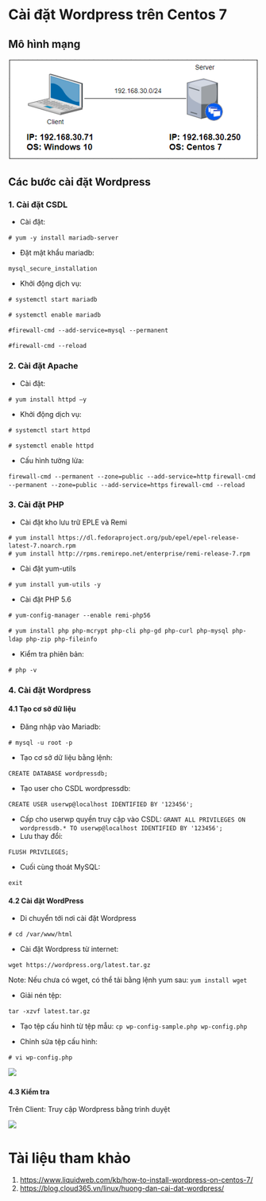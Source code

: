 # Cài đặt Wordpress trên Centos 7
## Mô hình mạng

![](image/mhwp.png)

## Các bước cài đặt Wordpress
### 1. Cài đặt CSDL
- Cài đặt:

```# yum -y install mariadb-server```

- Đặt mật khẩu mariadb:

```mysql_secure_installation```

- Khởi động dịch vụ:


```# systemctl start mariadb```

```# systemctl enable mariadb```


```#firewall-cmd --add-service=mysql --permanent```

```#firewall-cmd --reload```

### 2. Cài đặt Apache
- Cài đặt:

```# yum install httpd –y```

- Khởi động dịch vụ:


```# systemctl start httpd```

```# systemctl enable httpd```

- Cấu hình tường lửa:

```firewall-cmd --permanent --zone=public --add-service=http```
```firewall-cmd --permanent --zone=public --add-service=https```
```firewall-cmd --reload```
### 3. Cài đặt PHP
- Cài đặt kho lưu trữ EPLE và Remi

```
# yum install https://dl.fedoraproject.org/pub/epel/epel-release-latest-7.noarch.rpm
# yum install http://rpms.remirepo.net/enterprise/remi-release-7.rpm
```
- Cài đặt yum-utils

```# yum install yum-utils -y```

- Cài đặt PHP 5.6


```# yum-config-manager --enable remi-php56```

```# yum install php php-mcrypt php-cli php-gd php-curl php-mysql php-ldap php-zip php-fileinfo```

- Kiểm tra phiên bản:

```# php -v```

### 4. Cài đặt Wordpress
#### 4.1 Tạo cơ sở dữ liệu
- Đăng nhập vào Mariadb:

```# mysql -u root -p```

- Tạo cơ sở dữ liệu bằng lệnh:

```CREATE DATABASE wordpressdb;```

- Tạo user cho CSDL wordpressdb:

```CREATE USER userwp@localhost IDENTIFIED BY '123456';```

- Cấp cho userwp quyền truy cập vào CSDL:
```GRANT ALL PRIVILEGES ON wordpressdb.* TO userwp@localhost IDENTIFIED BY '123456';```
- Lưu thay đổi:

```FLUSH PRIVILEGES;```
- Cuối cùng thoát MySQL:

```exit```
#### 4.2 Cài đặt WordPress

- Di chuyển tới nơi cài đặt Wordpress

```# cd /var/www/html```
- Cài đặt Wordpress từ internet:

```wget https://wordpress.org/latest.tar.gz```

Note: Nếu chưa có wget, có thể tải bằng lệnh yum sau:
    ```yum install wget```

- Giải nén tệp:

```tar -xzvf latest.tar.gz```

- Tạo tệp cấu hình từ tệp mẫu:
```cp wp-config-sample.php wp-config.php```

- Chỉnh sửa tệp cấu hình:

```# vi wp-config.php```

![](image/wpconfig.png)

#### 4.3 Kiểm tra
Trên Client: Truy cập  Wordpress bằng trình duyệt

![](image/xong.png)

# Tài liệu tham khảo

1. https://www.liquidweb.com/kb/how-to-install-wordpress-on-centos-7/
2. https://blog.cloud365.vn/linux/huong-dan-cai-dat-wordpress/